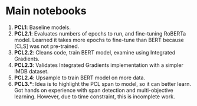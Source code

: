 # Main notebooks
1. __PCL1__: Baseline models.
2. __PCL2.1__: Evaluates numbers of epochs to run, and fine-tuning RoBERTa model. Learned it takes more epochs to fine-tune than BERT because [CLS] was not pre-trained.
3. __PCL2.2__: Cleans code, train BERT model, examine using Integrated Gradients.
4. __PCL2.3__: Validates Integrated Gradients implementation with a simpler IMDB dataset.
5. __PCL2.4__: Upsample to train BERT model on more data.
6. __PCL3.*__: Idea is to highlight the PCL span to model, so it can better learn. Got hands on experience with span detection and multi-objective learning. However, due to time constraint, this is incomplete work.
